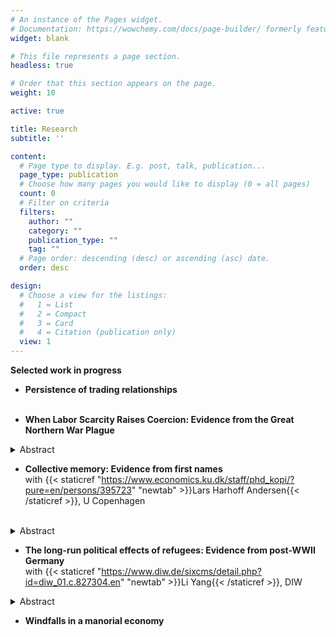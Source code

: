 ```yaml
---
# An instance of the Pages widget.
# Documentation: https://wowchemy.com/docs/page-builder/ formerly featured
widget: blank

# This file represents a page section.
headless: true

# Order that this section appears on the page.
weight: 10

active: true

title: Research
subtitle: ''

content:
  # Page type to display. E.g. post, talk, publication...
  page_type: publication
  # Choose how many pages you would like to display (0 = all pages)
  count: 0
  # Filter on criteria
  filters:
    author: ""
    category: ""
    publication_type: ""
    tag: ""
  # Page order: descending (desc) or ascending (asc) date.
  order: desc

design:
  # Choose a view for the listings:
  #   1 = List
  #   2 = Compact
  #   3 = Card
  #   4 = Citation (publication only)
  view: 1
---
```


**Selected work in progress**

- **Persistence of trading relationships** <br/><br/></li> 

- **When Labor Scarcity Raises Coercion: Evidence from the Great Northern War Plague**

<details>
<summary>Abstract</summary>
 
Most workers in history and a substantial share of workers today are coerced into accepting employment and its terms through force or the threat of force. What drives labor coercion, and what are its consequences?

This paper provides the first estimate of the causal effect of a major hypothesized determinant of coercion, labor scarcity. Theoretically and observational, however, the effects of labor scarcity are ambiguous. For example, Western Europe saw a decline in coercion following the ravaging of the Black Death, while coercion intensified in Eastern Europe. I focus on Estonia before and after the Great Northern War plague (1710-12), drawing on extensive, hand-transcribed data on tens of thousands of serf households and their labor contracts. I show that the plague generated immense spatial variation in labor scarcity that is uncorrelated with a host of characteristics. Exploiting this locally quasi-random variation, I find that labor scarcity substantially raises coercion, as measured by serfs’ work obligation. Investigating mechanisms, I find that this effect is enhanced by the lack of outside options and increased labor monopsony power, in accordance with the prediction of historians and theoretical models. Taken together, these findings give important insights into the circumstances under which coercion increases and provide suggestive evidence why it did not in other cases (e.g., post-Black Death Western Europe).

Turning to the consequences of labor coercion, I exploit the uncovered scarcity-coercion relationship and instrument coercion intensity with plague deaths. I find that (instrumented) labor coercion decreases historic literacy and present-day levels of trust. These findings contribute to a literature that reports mixed consequences of labor coercion and introduce migration as a new mechanism.
</details>

<!-- <p>- The Hanseatic League: Breakdown of a cartel? <br/><br/></li> </p> -->

- **Collective memory: Evidence from first names**<br> with {{< staticref "https://www.economics.ku.dk/staff/phd_kopi/?pure=en/persons/395723" "newtab" >}}Lars Harhoff Andersen{{< /staticref >}}, U Copenhagen <br/><br/></li>
<details>
<summary>Abstract</summary>
 
How do historical events change individuals' values, and when do they enter collective memory? A fundamental problem in the field of cultural economics is the difficulty of measuring these changes in values when targeted surveys are lacking. To tackle this problem, a promising recent literature uses first names as proxies for values, however, we argue that the scope and systematization of this approach can be augmented. 
 
To demonstrate this, we develop new and more formalized methods for estimating values from first names. Importantly, we expand the breadth of values that can be measured to, e.g., militarism, entrepreneurship, and scientism. This is achieved by leveraging the fact that parents often name their children for namesakes in professions they admire, e.g., military generals, entrepreneurs, and scientists. We determine what first names characterize each of those professions by 1) relying on occupation information in the full-count US census or 2) by drawing on an extensive global list of famous individuals in different professions (e.g., George Washington, John D. Rockefeller, or Isaac Newton). With this, we attach measures of values to each individual in a population, such as the US Census, based on their first name, after also applying a novel machine learning method of first name choice that determines the effect of class, ethnicity, and other identities. 
 
We then turn to applying and validating our first name-based value measure. First, we show that the positive effect of early Irish and Scottish migration on contemporary crime rates in the US South, as reported in Grosjean (2014), disappears once we control for differences in militaristic values. In a second application, we find that individuals who were exposed to American Civil War battles display collective memory in the form of decreased militarism (in names) in the following decades. 
 
In sum, this paper provides scholars with a tractable approach to extracting measures of various values from first names. Our approach is applicable to many settings, given that in its most simple version, relying on famous individuals as namesakes, the only setting-specific data required are first names in the target population. We also provide researchers with US county-level ideology measures for all census years, which we hope will inform future persistence studies and mitigate the 'black box' problem caused by missing data in the intermediate period.<br/><br/></li>
</details>

- **The long-run political effects of refugees: Evidence from post-WWII Germany**<br> with {{< staticref "https://www.diw.de/sixcms/detail.php?id=diw_01.c.827304.en" "newtab" >}}Li Yang{{< /staticref >}}, DIW
<details>
<summary>Abstract</summary>

The political consequences of refugees for receiving countries have received much attention in recent years and have sparked a burgeoning literature. However, evidence on the long-run consequences of refugees is lacking.

The expulsion of 8 million Germans (so-called expellees) from Eastern Europe to post-WWII West Germany serves as a natural experiment that allows us to estimate the long-run effects of refugees on far-right voting,  violence, and immigration sentiments. 

Using administrative data, we show the (instrumented) historic settlement of expellees increases far-right voting and violence today, particularly in locations where many of them initially settled and where their characteristics were more mismatched with those of the receiving locality.

We turn to survey data to investigate whether this effect is driven by expellees themselves, their offspring, or by non-expelled ‘natives’ who were exposed to them. Creating new expellee and expellee offspring identifiers in the German Socio-Economic Panel (SOEP), we find that first-generation expellees view migrants and refugees significantly more favorably than other Germans, while their offspring hold more hostile views. Natives are only significantly more likely to vote for the far-right and have anti-immigrant/refugee sentiments in locations where expellees experienced higher unemployment in the past.

Taken together, our findings suggest that past displacement can have lasting negative effects on attitudes toward migrants through contact, particularly when the displaced were in more dire conditions and were more dissimilar to natives. This effect arises both from the attitudes of refugee offspring and natives.<br/><br/></li>
</details>

- **Windfalls in a manorial economy**

